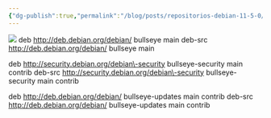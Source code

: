 ```yaml
---
{"dg-publish":true,"permalink":"/blog/posts/repositorios-debian-11-5-0/","dgPassFrontmatter":true}
---
```


![](../fetched_images\debian.jpg)
deb http://deb.debian.org/debian/ bullseye main
deb\-src http://deb.debian.org/debian/ bullseye main

deb http://security.debian.org/debian\-security bullseye\-security main contrib
deb\-src http://security.debian.org/debian\-security bullseye\-security main contrib

deb http://deb.debian.org/debian/ bullseye\-updates main contrib
deb\-src http://deb.debian.org/debian/ bullseye\-updates main contrib
